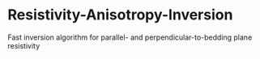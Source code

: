 # Resistivity-Anisotropy-Inversion
Fast inversion algorithm for parallel- and perpendicular-to-bedding plane resistivity
